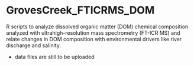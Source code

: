 # GrovesCreek_FTICRMS_DOM

R scripts to analyze dissolved organic matter (DOM) chemical composition analyzed with ultrahigh-resolution mass spectrometry (FT-ICR MS) and relate changes in DOM composition with environmental drivers like river discharge and salinity.

* data files are still to be uploaded
